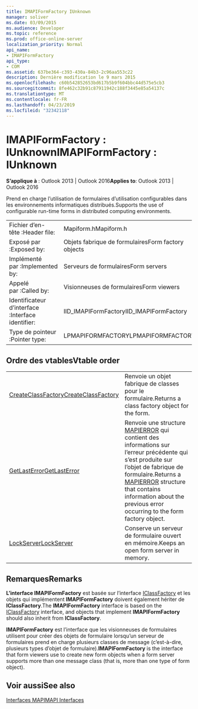 ```yaml
---
title: IMAPIFormFactory IUnknown
manager: soliver
ms.date: 03/09/2015
ms.audience: Developer
ms.topic: reference
ms.prod: office-online-server
localization_priority: Normal
api_name:
- IMAPIFormFactory
api_type:
- COM
ms.assetid: 637be364-c393-430a-84b3-2c96aa553c22
description: Dernière modification le 9 mars 2015
ms.openlocfilehash: c60b542852653bd617b5b9f604bbc44d575e5cb3
ms.sourcegitcommit: 8fe462c32b91c87911942c188f3445e85a54137c
ms.translationtype: MT
ms.contentlocale: fr-FR
ms.lasthandoff: 04/23/2019
ms.locfileid: "32342118"
---
```

# <a name="imapiformfactory--iunknown"></a><span data-ttu-id="b32c4-103">IMAPIFormFactory : IUnknown</span><span class="sxs-lookup"><span data-stu-id="b32c4-103">IMAPIFormFactory : IUnknown</span></span>

  
  
<span data-ttu-id="b32c4-104">**S’applique à** : Outlook 2013 | Outlook 2016</span><span class="sxs-lookup"><span data-stu-id="b32c4-104">**Applies to**: Outlook 2013 | Outlook 2016</span></span> 
  
<span data-ttu-id="b32c4-105">Prend en charge l’utilisation de formulaires d’utilisation configurables dans les environnements informatiques distribués.</span><span class="sxs-lookup"><span data-stu-id="b32c4-105">Supports the use of configurable run-time forms in distributed computing environments.</span></span> 
  
|||
|:-----|:-----|
|<span data-ttu-id="b32c4-106">Fichier d’en-tête :</span><span class="sxs-lookup"><span data-stu-id="b32c4-106">Header file:</span></span>  <br/> |<span data-ttu-id="b32c4-107">Mapiform.h</span><span class="sxs-lookup"><span data-stu-id="b32c4-107">Mapiform.h</span></span>  <br/> |
|<span data-ttu-id="b32c4-108">Exposé par :</span><span class="sxs-lookup"><span data-stu-id="b32c4-108">Exposed by:</span></span>  <br/> |<span data-ttu-id="b32c4-109">Objets fabrique de formulaires</span><span class="sxs-lookup"><span data-stu-id="b32c4-109">Form factory objects</span></span>  <br/> |
|<span data-ttu-id="b32c4-110">Implémenté par :</span><span class="sxs-lookup"><span data-stu-id="b32c4-110">Implemented by:</span></span>  <br/> |<span data-ttu-id="b32c4-111">Serveurs de formulaires</span><span class="sxs-lookup"><span data-stu-id="b32c4-111">Form servers</span></span>  <br/> |
|<span data-ttu-id="b32c4-112">Appelé par :</span><span class="sxs-lookup"><span data-stu-id="b32c4-112">Called by:</span></span>  <br/> |<span data-ttu-id="b32c4-113">Visionneuses de formulaires</span><span class="sxs-lookup"><span data-stu-id="b32c4-113">Form viewers</span></span>  <br/> |
|<span data-ttu-id="b32c4-114">Identificateur d’interface :</span><span class="sxs-lookup"><span data-stu-id="b32c4-114">Interface identifier:</span></span>  <br/> |<span data-ttu-id="b32c4-115">IID_IMAPIFormFactory</span><span class="sxs-lookup"><span data-stu-id="b32c4-115">IID_IMAPIFormFactory</span></span>  <br/> |
|<span data-ttu-id="b32c4-116">Type de pointeur :</span><span class="sxs-lookup"><span data-stu-id="b32c4-116">Pointer type:</span></span>  <br/> |<span data-ttu-id="b32c4-117">LPMAPIFORMFACTORY</span><span class="sxs-lookup"><span data-stu-id="b32c4-117">LPMAPIFORMFACTORY</span></span>  <br/> |
   
## <a name="vtable-order"></a><span data-ttu-id="b32c4-118">Ordre des vtables</span><span class="sxs-lookup"><span data-stu-id="b32c4-118">Vtable order</span></span>

|||
|:-----|:-----|
|[<span data-ttu-id="b32c4-119">CreateClassFactory</span><span class="sxs-lookup"><span data-stu-id="b32c4-119">CreateClassFactory</span></span>](imapiformfactory-createclassfactory.md) <br/> |<span data-ttu-id="b32c4-120">Renvoie un objet fabrique de classes pour le formulaire.</span><span class="sxs-lookup"><span data-stu-id="b32c4-120">Returns a class factory object for the form.</span></span>  <br/> |
|[<span data-ttu-id="b32c4-121">GetLastError</span><span class="sxs-lookup"><span data-stu-id="b32c4-121">GetLastError</span></span>](imapiformfactory-getlasterror.md) <br/> |<span data-ttu-id="b32c4-122">Renvoie une structure [MAPIERROR](mapierror.md) qui contient des informations sur l’erreur précédente qui s’est produite sur l’objet de fabrique de formulaire.</span><span class="sxs-lookup"><span data-stu-id="b32c4-122">Returns a [MAPIERROR](mapierror.md) structure that contains information about the previous error occurring to the form factory object.</span></span>  <br/> |
|[<span data-ttu-id="b32c4-123">LockServer</span><span class="sxs-lookup"><span data-stu-id="b32c4-123">LockServer</span></span>](imapiformfactory-lockserver.md) <br/> |<span data-ttu-id="b32c4-124">Conserve un serveur de formulaire ouvert en mémoire.</span><span class="sxs-lookup"><span data-stu-id="b32c4-124">Keeps an open form server in memory.</span></span>  <br/> |
   
## <a name="remarks"></a><span data-ttu-id="b32c4-125">Remarques</span><span class="sxs-lookup"><span data-stu-id="b32c4-125">Remarks</span></span>

<span data-ttu-id="b32c4-126">**L’interface IMAPIFormFactory** est basée sur l’interface [IClassFactory](https://msdn.microsoft.com/library/ms694364%28VS.85%29.aspx) et les objets qui implémentent **IMAPIFormFactory** doivent également hériter de **IClassFactory**.</span><span class="sxs-lookup"><span data-stu-id="b32c4-126">The **IMAPIFormFactory** interface is based on the [IClassFactory](https://msdn.microsoft.com/library/ms694364%28VS.85%29.aspx) interface, and objects that implement **IMAPIFormFactory** should also inherit from **IClassFactory**.</span></span>
  
 <span data-ttu-id="b32c4-127">**IMAPIFormFactory** est l’interface que les visionneuses de formulaires utilisent pour créer des objets de formulaire lorsqu’un serveur de formulaires prend en charge plusieurs classes de message (c’est-à-dire, plusieurs types d’objet de formulaire).</span><span class="sxs-lookup"><span data-stu-id="b32c4-127">**IMAPIFormFactory** is the interface that form viewers use to create new form objects when a form server supports more than one message class (that is, more than one type of form object).</span></span> 
  
## <a name="see-also"></a><span data-ttu-id="b32c4-128">Voir aussi</span><span class="sxs-lookup"><span data-stu-id="b32c4-128">See also</span></span>



[<span data-ttu-id="b32c4-129">Interfaces MAPI</span><span class="sxs-lookup"><span data-stu-id="b32c4-129">MAPI Interfaces</span></span>](mapi-interfaces.md)

